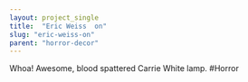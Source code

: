 ```yaml
---
layout: project_single
title:  "Eric Weiss  on"
slug: "eric-weiss-on"
parent: "horror-decor"
---
```

Whoa! Awesome, blood spattered Carrie White lamp. #Horror